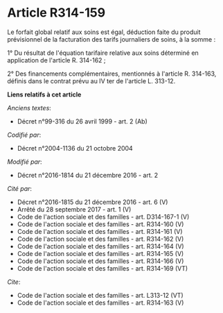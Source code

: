 # Article R314-159

Le forfait global relatif aux soins est égal, déduction faite du produit prévisionnel de la facturation des tarifs
journaliers de soins, à la somme : 

1° Du résultat de l'équation tarifaire relative aux soins déterminé en application de l'article R. 314-162 ; 

2° Des financements complémentaires, mentionnés à l'article R. 314-163, définis dans le contrat prévu au IV ter de l'article
L. 313-12.

**Liens relatifs à cet article**

_Anciens textes_:

  - Décret n°99-316 du 26 avril 1999 - art. 2 (Ab)

_Codifié par_:

  - Décret n°2004-1136 du 21 octobre 2004

_Modifié par_:

  - Décret n°2016-1814 du 21 décembre 2016 - art. 2

_Cité par_:

  - Décret n°2016-1815 du 21 décembre 2016 - art. 6 (V)
  - Arrêté du 28 septembre 2017 - art. 1 (V)
  - Code de l'action sociale et des familles - art. D314-167-1 (V)
  - Code de l'action sociale et des familles - art. R314-160 (V)
  - Code de l'action sociale et des familles - art. R314-161 (V)
  - Code de l'action sociale et des familles - art. R314-162 (V)
  - Code de l'action sociale et des familles - art. R314-164 (V)
  - Code de l'action sociale et des familles - art. R314-165 (V)
  - Code de l'action sociale et des familles - art. R314-166 (V)
  - Code de l'action sociale et des familles - art. R314-169 (VT)

_Cite_:

  - Code de l'action sociale et des familles - art. L313-12 (VT)
  - Code de l'action sociale et des familles - art. R314-163 (V)
